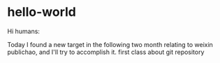 # hello-world

Hi humans:
  
Today I found a new target in the following two month relating to weixin publichao, and I'll try to accomplish it.
first class about git repository
